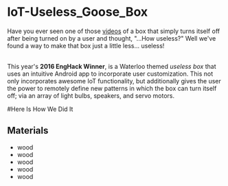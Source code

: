 # IoT-Useless_Goose_Box
<!-- INTRO -->
<p>Have you ever seen one of those <a href="https://www.youtube.com/watch?v=aqAUmgE3WyM">videos</a> of a box that simply turns itself off after being turned on by a user and thought, "...How useless?"  Well we've found a way to make that box just a little less... useless!</br></br>

This year's <b>2016 EngHack Winner</b>, is a Waterloo themed <i>useless box</i> that uses an intuitive Android app to incorporate user customization.  This not only incorporates awesome IoT functionality, but additionally gives the user the power to remotely define new patterns in which the box can turn itself off; via an array of light bulbs, speakers, and servo motors.</p>

<!-- OPEN BOX IMAGE -->

#Here Is How We Did It
<h2>Materials</h2>
<ul>
  <li>wood</li>
  <li>wood</li>
  <li>wood</li>
  <li>wood</li>
  <li>wood</li>
</ul>
